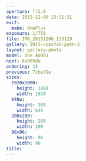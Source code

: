 ```yaml
---
aperture: f/2.0
date: 2015-12-06 13:31:31
exif:
  make: OnePlus
exposure: 1/750
file: IMG_20151206_133129
gallery: 2015-coastal-path-1
layout: gallery-photo
model: One A0001
next: 6a565da
ordering: 15
previous: 7cbe71e
sizes:
  1920x1080:
    height: 1080
    width: 1920
  640w:
    height: 360
    width: 640
  200x200:
    height: 200
    width: 200
  96x96:
    height: 96
    width: 96
title: 
---
```


